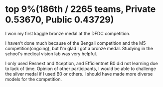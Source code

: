 # top 9%(186th / 2265 teams, Private 0.53670, Public 0.43729)

I won my first kaggle bronze medal at the DFDC competition.

I haven't done much because of the Bengali competition and the M5 competition(ongoing), but I'm glad I got a bronze medal.
Studying in the school's medical vision lab was very helpful.

I only used Resnext and Xception, and Efficientnet B0 did not learning due to lack of time.
Opinion of other participants, I would be able to challenge the silver medal if I used B0 or others.
I should have made more diverse models for the competition.
